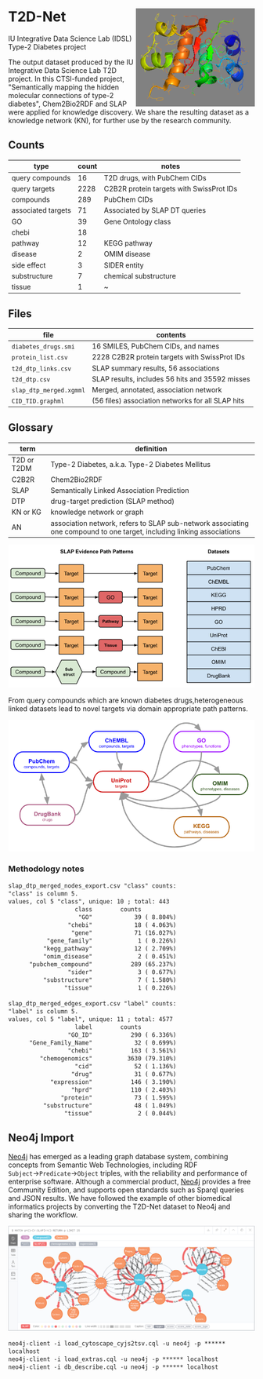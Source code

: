 
# T2D-Net <img align="right" height="200" src="images/insulin_1trz.png" alt="insulin_1trz">

IU Integrative Data Science Lab (IDSL) Type-2 Diabetes project

The output dataset produced by the IU Integrative Data Science Lab T2D project.  In this
CTSI-funded project, "Semantically mapping the hidden molecular connections of type-2
diabetes", Chem2Bio2RDF and SLAP were applied for knowledge discovery.  We share the
resulting dataset as a knowledge network (KN), for further use by the research community.

## Counts

| type | count | notes |
|---|---|---|
| query compounds | 16 | T2D drugs, with PubChem CIDs |
| query targets | 2228 | C2B2R protein targets with SwissProt IDs |
| compounds | 289 | PubChem CIDs |
| associated targets | 71 | Associated by SLAP DT queries |
| GO | 39 | Gene Ontology class |
| chebi | 18 |  |
| pathway | 12 | KEGG pathway |
| disease | 2 | OMIM disease |
| side effect | 3 | SIDER entity |
| substructure | 7 | chemical substructure |
| tissue | 1 | ~ |

## Files
| file | contents |
|---|---|
| `diabetes_drugs.smi` | 16 SMILES, PubChem CIDs, and names |
| `protein_list.csv` | 2228 C2B2R protein targets with SwissProt IDs
| `t2d_dtp_links.csv` | SLAP summary results, 56 associations |
| `t2d_dtp.csv` | SLAP results, includes 56 hits and 35592 misses |
| `slap_dtp_merged.xgmml` | Merged, annotated, association network |
| `CID_TID.graphml` | (56 files) association networks for all SLAP hits |

## Glossary
| term | definition |
|---|---|
| T2D or T2DM | Type-2 Diabetes, a.k.a. Type-2 Diabetes Mellitus |
| C2B2R | Chem2Bio2RDF |
| SLAP| Semantically Linked Association Prediction |
| DTP | drug-target prediction (SLAP method) |
| KN or KG | knowledge network or graph |
| AN | association network, refers to SLAP sub-network associating one compound to one target, including linking associations |

![T2D_project_diagram.png](images/T2D_project_diagram.png)

From query compounds which are known diabetes drugs,heterogeneous linked datasets lead to novel targets via domain appropriate path patterns.


![T2D_project_diagram_2.png](images/T2D_project_diagram_2.png)

### Methodology notes

```
slap_dtp_merged_nodes_export.csv "class" counts:
"class" is column 5.
values, col 5 "class", unique: 10 ; total: 443
                   class        counts
                    "GO"            39 ( 8.804%)
                 "chebi"            18 ( 4.063%)
                  "gene"            71 (16.027%)
           "gene_family"             1 ( 0.226%)
          "kegg_pathway"            12 ( 2.709%)
          "omim_disease"             2 ( 0.451%)
      "pubchem_compound"           289 (65.237%)
                 "sider"             3 ( 0.677%)
          "substructure"             7 ( 1.580%)
                "tissue"             1 ( 0.226%)

slap_dtp_merged_edges_export.csv "label" counts:
"label" is column 5.
values, col 5 "label", unique: 11 ; total: 4577
                   label        counts
                 "GO_ID"           290 ( 6.336%)
      "Gene_Family_Name"            32 ( 0.699%)
                 "chebi"           163 ( 3.561%)
         "chemogenomics"          3630 (79.310%)
                   "cid"            52 ( 1.136%)
                  "drug"            31 ( 0.677%)
            "expression"           146 ( 3.190%)
                  "hprd"           110 ( 2.403%)
               "protein"            73 ( 1.595%)
          "substructure"            48 ( 1.049%)
                "tissue"             2 ( 0.044%)
```

## Neo4j Import

[Neo4j](http://neo4j.com)
has emerged as a leading graph database system,
combining concepts from Semantic Web Technologies,
including RDF `Subject`&rarr;`Predicate`&rarr;`Object` triples, with
the reliability and performance of enterprise software.
Although a commercial product, [Neo4j](http://neo4j.com)
provides a free Community Edition, and supports open standards
such as Sparql queries and JSON results.
We have followed the example of other biomedical informatics
projects by converting the T2D-Net dataset
to Neo4j and sharing the workflow.

![T2D_neo4j_01.png](images/T2D_neo4j_01.png)

```
neo4j-client -i load_cytoscape_cyjs2tsv.cql -u neo4j -p ****** localhost
neo4j-client -i load_extras.cql -u neo4j -p ****** localhost
neo4j-client -i db_describe.cql -u neo4j -p ****** localhost
```
